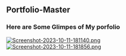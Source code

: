 ## Portfolio-Master
### Here are Some Glimpes of My porfolio
[![Screenshot-2023-10-11-181140.png](https://i.postimg.cc/gjPNRnFw/Screenshot-2023-10-11-181140.png)](https://postimg.cc/mz8YWZrR)
[![Screenshot-2023-10-11-181856.png](https://i.postimg.cc/tRSKZGB9/Screenshot-2023-10-11-181856.png)](https://postimg.cc/0rSWFFg4)
